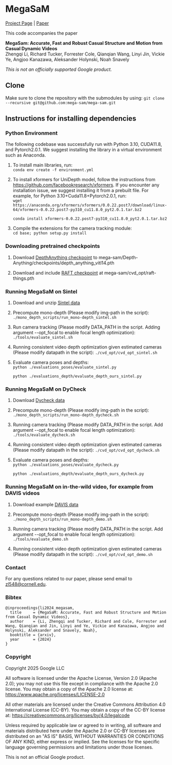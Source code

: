 # MegaSaM

<!-- # 🚧 This repository is still not done and being uploaded, please stand by. 🚧  -->

[Project Page](https://mega-sam.github.io/index.html) | [Paper](https://arxiv.org/abs/2412.04463)

This code accompanies the paper

**MegaSam: Accurate, Fast and Robust Casual Structure and Motion from Casual
Dynamic Videos** \
Zhengqi Li, Richard Tucker, Forrester Cole, Qianqian Wang, Linyi Jin, Vickie Ye,
Angjoo Kanazawa, Aleksander Holynski, Noah Snavely

*This is not an officially supported Google product.*

## Clone

Make sure to clone the repository with the submodules by using:
`git clone --recursive git@github.com:mega-sam/mega-sam.git`

## Instructions for installing dependencies

### Python Environment

The following codebase was successfully run with Python 3.10, CUDA11.8, and
Pytorch2.0.1. We suggest installing the library in a virtual environment such as
Anaconda.

1.  To install main libraries, run: \
    `conda env create -f environment.yml`

2.  To install xformers for UniDepth model, follow the instructions from
    https://github.com/facebookresearch/xformers. If you encounter any
    installation issue, we suggest installing it from a prebuilt file. For
    example, for Python 3.10+Cuda11.8+Pytorch2.0.1, run: \
    `wget https://anaconda.org/xformers/xformers/0.0.22.post7/download/linux-64/xformers-0.0.22.post7-py310_cu11.8.0_pyt2.0.1.tar.bz2`

    `conda install xformers-0.0.22.post7-py310_cu11.8.0_pyt2.0.1.tar.bz2`

3.  Compile the extensions for the camera tracking module: \
    `cd base; python setup.py install`

### Downloading pretrained checkpoints

1.  Download [DepthAnything checkpoint](https://huggingface.co/spaces/LiheYoung/Depth-Anything/blob/main/checkpoints/depth_anything_vitl14.pth) to
    mega-sam/Depth-Anything/checkpoints/depth_anything_vitl14.pth

2.  Download and include [RAFT checkpoint](https://drive.google.com/drive/folders/1sWDsfuZ3Up38EUQt7-JDTT1HcGHuJgvT) at mega-sam/cvd_opt/raft-things.pth

### Running MegaSaM on Sintel

1.  Download and unzip [Sintel data](https://drive.google.com/file/d/1J0BGtdmFlkC679C6gA9NHgWRSmeeASdU/view?usp=sharing)

2.  Precompute mono-depth (Please modify img-path in the script):
    `./mono_depth_scripts/run_mono-depth_sintel.sh`

3.  Run camera tracking (Please modify DATA_PATH in the script. Adding
    argument --opt_focal to enable focal length optimization):
    `./tools/evaluate_sintel.sh`

4.  Running consistent video depth optimization given estimated cameras (Please
    modify datapath in the script): `./cvd_opt/cvd_opt_sintel.sh`

5.  Evaluate camera poses and depths: \
    `python ./evaluations_poses/evaluate_sintel.py`

    `python ./evaluations_depth/evaluate_depth_ours_sintel.py`

### Running MegaSaM on DyCheck

1.  Download [Dycheck data](https://drive.google.com/drive/folders/1jmurlt73uIosTOnvy05VWzg0zkvEak9M?usp=sharing)

2.  Precompute mono-depth (Please modify img-path in the script):
    `./mono_depth_scripts/run_mono-depth_dycheck.sh`

3.  Running camera tracking (Please modify DATA_PATH in the script. Add
    argument --opt_focal to enable focal length optimization):
    `./tools/evaluate_dycheck.sh`

4.  Running consistent video depth optimization given estimated cameras (Please
    modify datapath in the script):
    `./cvd_opt/cvd_opt_dycheck.sh`

5.  Evaluate camera poses and depths: \
    `python ./evaluations_poses/evaluate_dycheck.py`

    `python ./evaluations_depth/evaluate_depth_ours_dycheck.py`

### Running MegaSaM on in-the-wild video, for example from DAVIS videos

1.  Download example [DAVIS data](https://drive.google.com/file/d/1mis066CUvfBtDZWZ9-ONDqCdno5nmYLe/view?usp=sharing)

2.  Precompute mono-depth (Please modify img-path in the script):
    `./mono_depth_scripts/run_mono-depth_demo.sh`

3.  Running camera tracking (Please modify DATA_PATH in the script. Add
    argument --opt_focal to enable focal length optimization):
    `./tools/evaluate_demo.sh`

4.  Running consistent video depth optimization given estimated cameras (Please
    modify datapath in the script):
    `./cvd_opt/cvd_opt_demo.sh`

### Contact

For any questions related to our paper, please send email to zl548@cornell.edu.


### Bibtex

```
@inproceedings{li2024_megasam,
  title     = {MegaSaM: Accurate, Fast and Robust Structure and Motion from Casual Dynamic Videos},
  author    = {Li, Zhengqi and Tucker, Richard and Cole, Forrester and Wang, Qianqian and Jin, Linyi and Ye, Vickie and Kanazawa, Angjoo and Holynski, Aleksander and Snavely, Noah},
  booktitle = {arxiv},
  year      = {2024}
}
```

### Copyright

Copyright 2025 Google LLC  

All software is licensed under the Apache License, Version 2.0 (Apache 2.0); you may not use this file except in compliance with the Apache 2.0 license. You may obtain a copy of the Apache 2.0 license at: https://www.apache.org/licenses/LICENSE-2.0

All other materials are licensed under the Creative Commons Attribution 4.0 International License (CC-BY). You may obtain a copy of the CC-BY license at: https://creativecommons.org/licenses/by/4.0/legalcode

Unless required by applicable law or agreed to in writing, all software and materials distributed here under the Apache 2.0 or CC-BY licenses are distributed on an "AS IS" BASIS, WITHOUT WARRANTIES OR CONDITIONS OF ANY KIND, either express or implied. See the licenses for the specific language governing permissions and limitations under those licenses.

This is not an official Google product.

